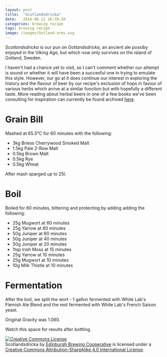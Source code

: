 ```yaml
---
layout: post
title:  "Scotlandsdricka"
date:   2016-06-12 16:39:20
categories: brewing recipe
tags: brewing recipe
image: /images/Gotland-arms.svg
---
```


*Scotlandsdricka* is our pun on *Gotlandsdricka*, an ancient ale possiby enjoyed in the Viking Age, but which now only survives on the island of Gotland, Sweden. 

I haven't had a chance yet to visit, so I can't comment whether our attempt is sound or whether it will have been a succesful one in trying to emulate this style. However, our go at it does continue our interest in exploring the history and the flavour of beer by our recipe's exclusion of hops in favour of various herbs which arrive at a similar function but with hopefully a different taste. More reading about herbal beers in one of a few books we've been consulting for inspiration can currently be found archived [here](https://ia802505.us.archive.org/5/items/SacredAndHerbalHealingBeersTheSecretsOfAncientFermentation/Sacred%20and%20Herbal%20Healing%20Beers%20The%20Secrets%20of%20Ancient%20Fermentation.pdf "Fuck yeah weird old beer bible").

Grain Bill
==========

Mashed at 65.5°C for 60 minutes with the following:

* 3kg Briess Cherrywood Smoked Malt
* 1.5kg Pale 2-Row Malt
* 0.5kg Brown Malt
* 0.5kg Rye
* 0.5kg Wheat

After mash sparged up to 25l.

Boil
====

Boiled for 60 minutes, bittering and protecting by adding adding the following:

* 25g Mugwort at 60 minutes
* 25g Yarrow at 60 minutes
* 50g Juniper at 60 minutes
* 50g Juniper at 40 minutes
* 50g Juniper at 20 minutes
* 1tsp Irish Moss at 15 minutes
* 25g Yarrow at 10 minutes
* 25g Mugwort at 10 minutes
* 10g Milk Thistle at 10 minutes

Fermentation
============

After the boil, we split the wort - 1 gallon fermented with White Lab's Flemish Ale Blend and the rest fermented with White Lab's French Saison yeast.

Original Gravity was 1.060.

Watch this space for results after bottling.

<a rel="license" href="http://creativecommons.org/licenses/by-sa/4.0/"><img alt="Creative Commons License" style="border-width:0" src="https://i.creativecommons.org/l/by-sa/4.0/88x31.png" /></a><br /><span xmlns:dct="http://purl.org/dc/terms/" href="http://purl.org/dc/dcmitype/Text" property="dct:title" rel="dct:type">Scotlandsdricka</span> by <a xmlns:cc="http://creativecommons.org/ns#" href="https://edinburgh-brewing-cooperative.github.io" property="cc:attributionName" rel="cc:attributionURL">Edinburgh Brewing Cooperative</a> is licensed under a <a rel="license" href="http://creativecommons.org/licenses/by-sa/4.0/">Creative Commons Attribution-ShareAlike 4.0 International License</a>.
